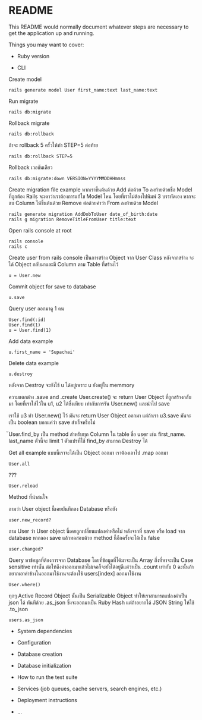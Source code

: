 # README

This README would normally document whatever steps are necessary to get the
application up and running.

Things you may want to cover:

* Ruby version

* CLI

Create model
```
rails generate model User first_name:text last_name:text
```

Run migrate
````
rails db:migrate
````

Rollback migrate
```
rails db:rollback 
```

ถ้าจะ rollback 5 ครั้วให้ทำ
STEP=5 ต่อท้าย
```
rails db:rollback STEP=5
```

Rollback เวอชันเดียว
```
rails db:migrate:down VERSION=YYYYMMDDHHmmss
```

Create migration file example
หากเราขึ้นต้นด้วย Add ต่อด้วย To ลงท้ายด้วยชื่อ Model ที่ถูกต้อง Rails จะเดาว่าเราต้องการแก้ไข Model ไหน โดยที่เราไม่ต้องไปพิมพ์ 3 บรรทัดเอง หากจะลบ Column ให้ขึ้นต้นด้วย Remove ต่อด้วยคำว่า From ลงท้ายด้วย Model
```
rails generate migration AddDobToUser date_of_birth:date
rails g migration RemoveTitleFromUser title:text
```

Open rails console at root
```
rails console
rails c
```

Create user from rails console
เป็นการสร้าง Object จาก User Class
หลังจากสร้าง จะได้ Object กลับมาและมี Column ตาม Table ที่สร้างไว้
```
u = User.new
```

Commit object for save to database
```
u.save
```

Query user ออกมาดู 1 คน
```
User.find(:id)
User.find(1) 
u = User.find(1)
```

Add data example
```
u.first_name = 'Supachai'
```

Delete data example
```
u.destroy
```

หลังจาก Destroy จะยังใช้ u ได้อยู่เพราะ u ยังอยู่ใน memmory

ความแตกต่าง .save and .create
User.create() จะ return User Object ที่ถูกสร้างกลับมา โดยที่เราใส่ไว้ใน u1, u2 ได้ซึ่งเทียบ
เท่ากับการรัน User.new() และนำไป save

เราใช้ u3 ทำ User.new() ไว้ มันจะ return User Object ออกมา
แต่ถ้าเรา u3.save มันจะเป็น boolean บอกแค่ว่า save สำเร็จหรือไม่

๊User.find_by เป็น method สำหรับทุก Column ใน table ชื่อ user 
เช่น first_name. last_name ตัวนี้จะ limit 1
ตัวแปรที่ใช้ find_by สามารถ Destroy ได้

Get all example แบบนี้เราจะได้เป็น Object ออกมา เราต้องเอาไป .map ออกมา
```
User.all
```

???
```
User.reload
```


Method ที่น่าสนใจ

ถามว่า User object นี้เคยบันทึกลง Database หรือยัง
```
user.new_record?
```

ถาม User ว่า User object นี้เคยถูกเปลี่ยนแปลงค่าหรือไม่ หลังจากที่ save หรือ load จาก database 
หากลอง save แล้วทดสอบด้วย method นี้อีกครั้งจะได้เป็น false 
```
user.changed?
```

Query หาข้อมูลที่ต้องการจาก Database โดยที่ข้อมูลที่ได้มาจะเป็น Array สิ่งที่หาจะเป็น Case sensitive เท่านั้น
ต่อให้ดึงค่าออกมาแล้วไม่เจอก็จะยังได้อยู่ดีแต่ว่าเป็น .count เท่ากับ 0 ฉะนั้นถ้าอยากเอาค่าข้างในออกมาใช้งานจะต้องใช้ users[index] ออกมาใช้งาน
```
User.where()
```

ทุกๆ Active Record Object นั้นเป็น Serializable Object ทำให้เราสามารถแปลงค่าเป็น json ได้
ทันทีด้วย .as_json ซึ่งจะออกมาเป็น Ruby Hash แต่ถ้าอยากได้ JSON String ให้ใช้ .to_json
```
users.as_json
```

* System dependencies

* Configuration

* Database creation

* Database initialization

* How to run the test suite

* Services (job queues, cache servers, search engines, etc.)

* Deployment instructions

* ...
